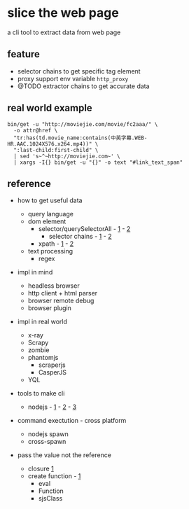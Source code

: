 # slice the web page

a cli tool to extract data from web page

## feature
- selector chains to get specific tag element
- proxy support env variable `http_proxy`
- @TODO extractor chains to get accurate data

## real world example
    bin/get -u "http://moviejie.com/movie/fc2aaa/" \
      -o attr@href \
      "tr:has(td.movie_name:contains(中英字幕.WEB-HR.AAC.1024X576.x264.mp4))" \
      ":last-child:first-child" \
      | sed 's~^~http://moviejie.com~' \
      | xargs -I{} bin/get -u "{}" -o text "#link_text_span"

## reference
- how to get useful data
  - query language
  - dom element
    - selector/querySelectorAll - [1](https://stackoverflow.com/questions/190253/jquery-selector-regular-expressions) - [2](https://stackoverflow.com/questions/9309763/jquery-selector-contains-use-regular-expressions)
      - selector chains - [1](https://github.com/ded/qwery) - [2](https://github.com/rvagg/traversty)
    - xpath - [1](https://stackoverflow.com/questions/10596417/is-there-a-way-to-get-element-by-xpath-using-javascript-in-selenium-webdriver) - [2](https://stackoverflow.com/questions/2994198/xpath-to-return-only-elements-containing-the-text-and-not-its-parents)
  - text processing
    - regex

- impl in mind
  - headless browser
  - http client + html parser
  - browser remote debug
  - browser plugin

- impl in real world
  - x-ray
  - Scrapy
  - zombie
  - phantomjs
    - scraperjs
    - CasperJS
  - YQL

- tools to make cli
  - nodejs - [1](http://node-modules.com/search?q=command+line) - [2](https://github.com/search?l=JavaScript&o=desc&q=command&s=stars&type=Repositories&utf8=%E2%9C%93) - [3](http://nipstr.com/#command)

- command exectution - cross platform
  - nodejs spawn
  - cross-spawn

- pass the value not the reference
  - closure [1](https://stackoverflow.com/questions/2568966/how-do-i-pass-the-value-not-the-reference-of-a-js-variable-to-a-function)
  - create function - [1](https://stackoverflow.com/questions/7650071/is-there-a-way-to-create-a-function-from-a-string-with-javascript)
    - eval
    - Function
    -  sjsClass
